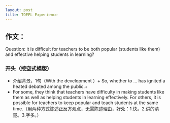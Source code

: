 ```yaml
---
layout: post
title: TOEFL Experience
---
```


## 作文：
Question: it is difficult for teachers to be both popular (students like them) and effective helping students in learning?
### 开头（挖空式模版）
* 介绍背景，1句（With the development ）+ So, whether to ... has ignited a heated debated among the public.+
* For some, they think that teachers have difficulty in making students like them as well as helping students in learning effectively. For others, it is possible for teachers to keep popular and teach students at the same time.（用两种方式陈述正反方观点，无需陈述理由，好处：1.快。2.讲的清楚。3.字多。）
